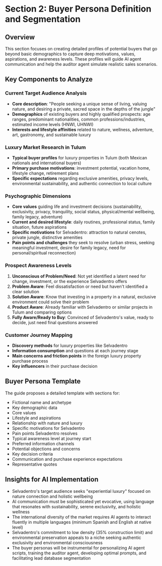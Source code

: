 # Section 2: Buyer Persona Definition and Segmentation

## Overview
This section focuses on creating detailed profiles of potential buyers that go beyond basic demographics to capture deep motivations, values, aspirations, and awareness levels. These profiles will guide AI agent communication and help the auditor agent simulate realistic sales scenarios.

## Key Components to Analyze

### Current Target Audience Analysis
- **Core description**: "People seeking a unique sense of living, valuing nature, and desiring a private, sacred space in the depths of the jungle"
- **Demographics** of existing buyers and highly qualified prospects: age ranges, predominant nationalities, common professions/industries, estimated income levels (HNWI, UHNWI)
- **Interests and lifestyle affinities** related to nature, wellness, adventure, art, gastronomy, and sustainable luxury

### Luxury Market Research in Tulum
- **Typical buyer profiles** for luxury properties in Tulum (both Mexican nationals and international buyers)
- **Primary purchase motivations**: investment potential, vacation home, lifestyle change, retirement plans
- **Specific expectations** regarding exclusive amenities, privacy levels, environmental sustainability, and authentic connection to local culture

### Psychographic Dimensions
- **Core values** guiding life and investment decisions (sustainability, exclusivity, privacy, tranquility, social status, physical/mental wellbeing, family legacy, adventure)
- **Current and desired lifestyle**: daily routines, professional status, family situation, future aspirations
- **Specific motivations** for Selvadentro: attraction to natural cenotes, private jungle, distinctive amenities
- **Pain points and challenges** they seek to resolve (urban stress, seeking meaningful investment, desire for family legacy, need for personal/spiritual reconnection)

### Prospect Awareness Levels
1. **Unconscious of Problem/Need**: Not yet identified a latent need for change, investment, or the experience Selvadentro offers
2. **Problem Aware**: Feel dissatisfaction or need but haven't identified a clear solution
3. **Solution Aware**: Know that investing in a property in a natural, exclusive environment could solve their problem
4. **Product Aware**: Already familiar with Selvadentro or similar projects in Tulum and comparing options
5. **Fully Aware/Ready to Buy**: Convinced of Selvadentro's value, ready to decide, just need final questions answered

### Customer Journey Mapping
- **Discovery methods** for luxury properties like Selvadentro
- **Information consumption** and questions at each journey stage
- **Main concerns and friction points** in the foreign luxury property purchase process
- **Key influencers** in their purchase decision

## Buyer Persona Template
The guide proposes a detailed template with sections for:
- Fictional name and archetype
- Key demographic data
- Core values
- Lifestyle and aspirations
- Relationship with nature and luxury
- Specific motivations for Selvadentro
- Pain points Selvadentro resolves
- Typical awareness level at journey start
- Preferred information channels
- Potential objections and concerns
- Key decision criteria
- Communication and purchase experience expectations
- Representative quotes

## Insights for AI Implementation
- Selvadentro's target audience seeks "experiential luxury" focused on nature connection and holistic wellbeing
- AI communication must be sophisticated yet evocative, using language that resonates with sustainability, serene exclusivity, and holistic wellness
- The international diversity of the market requires AI agents to interact fluently in multiple languages (minimum Spanish and English at native level)
- Selvadentro's commitment to low density (35% construction limit) and environmental preservation appeals to a niche seeking authentic exclusivity and environmental consciousness
- The buyer personas will be instrumental for personalizing AI agent scripts, training the auditor agent, developing optimal prompts, and facilitating lead database segmentation